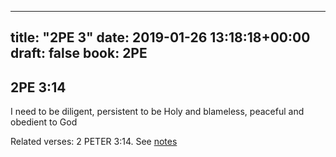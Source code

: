 
---
title: "2PE 3"
date: 2019-01-26 13:18:18+00:00
draft: false
book: 2PE
---

## 2PE 3:14

I need to be diligent, persistent to be Holy and blameless, peaceful and obedient to God

Related verses: 2 PETER 3:14. See [notes](https://my.bible.com/notes/3085772088519942156)

